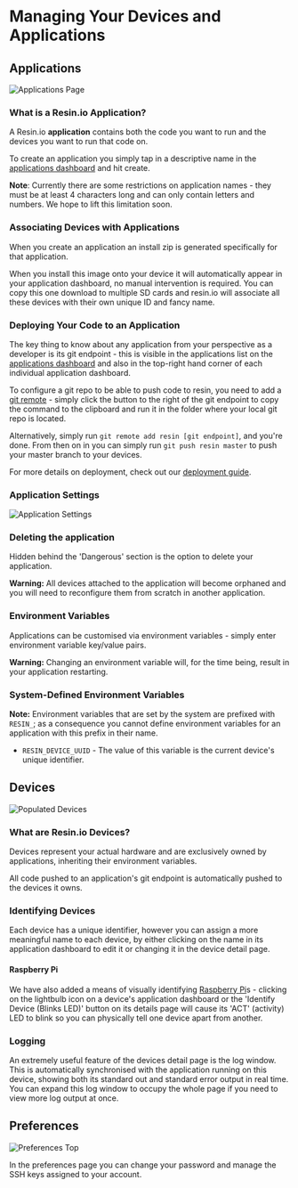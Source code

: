 # Managing Your Devices and Applications

## Applications

![Applications Page](/img/screenshots/applications_empty.png)

### What is a Resin.io Application?

A Resin.io __application__ contains both the code you want to run and the devices you want to run that code on.

To create an application you simply tap in a descriptive name in the [applications dashboard](http://alpha.resin.io/dashboard/apps) and hit create.

__Note__: Currently there are some restrictions on application names - they must be at least 4 characters long and can only contain letters and numbers. We hope to lift this limitation soon.

### Associating Devices with Applications

When you create an application an install zip is generated specifically for that application.

When you install this image onto your device it will automatically appear in your application dashboard, no manual intervention is required. You can copy this one download to multiple SD cards and resin.io will associate all these devices with their own unique ID and fancy name.

### Deploying Your Code to an Application

The key thing to know about any application from your perspective as a developer is its git endpoint - this is visible in the applications list on the [applications dashboard](http://alpha.resin.io/dashboard/apps) and also in the top-right hand corner of each individual application dashboard.

To configure a git repo to be able to push code to resin, you need to add a [git remote](http://gitref.org/remotes/) - simply click the button to the right of the git endpoint to copy the command to the clipboard and run it in the folder where your local git repo is located.

Alternatively, simply run `git remote add resin [git endpoint]`, and you're done. From then on in you can simply run `git push resin master` to push your master branch to your devices.

For more details on deployment, check out our [deployment guide](/pages/deployment.md).

### Application Settings

![Application Settings](/img/screenshots/application_settings.png)

### Deleting the application

Hidden behind the 'Dangerous' section is the option to delete your application.

__Warning:__ All devices attached to the application will become orphaned and you will need to reconfigure them from scratch in another application.

### Environment Variables

Applications can be customised via environment variables - simply enter environment variable key/value pairs.

__Warning:__ Changing an environment variable will, for the time being, result in your application restarting.

### System-Defined Environment Variables

__Note:__ Environment variables that are set by the system are prefixed with `RESIN_`; as a consequence you cannot define environment variables for an application with this prefix in their name.

* `RESIN_DEVICE_UUID` - The value of this variable is the current device's unique identifier.

## Devices

![Populated Devices](/img/screenshots/devices_populated.png)

### What are Resin.io Devices?

Devices represent your actual hardware and are exclusively owned by applications, inheriting their environment variables.

All code pushed to an application's git endpoint is automatically pushed to the devices it owns.

### Identifying Devices

Each device has a unique identifier, however you can assign a more meaningful name to each device, by either clicking on the name in its application dashboard to edit it or changing it in the device detail page.

#### Raspberry Pi

We have also added a means of visually identifying [Raspberry Pi][rpi]s - clicking on the lightbulb icon on a device's application dashboard or the 'Identify Device (Blinks LED)' button on its details page will cause its 'ACT' (activity) LED to blink so you can physically tell one device apart from another.

### Logging

An extremely useful feature of the devices detail page is the log window. This is automatically synchronised with the application running on this device, showing both its standard out and standard error output in real time. You can expand this log window to occupy the whole page if you need to view more log output at once.

## Preferences

![Preferences Top](/img/screenshots/preferences.png)

In the preferences page you can change your password and manage the SSH keys assigned to your account.

[rpi]:http://www.raspberrypi.org/
